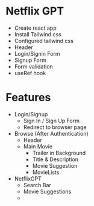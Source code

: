 # Netflix GPT 
- Create react app
- Install Tailwind css 
- Configured tailwind css 
- Header 
- Login/Signin Form
- Signup Form 
- Form validation 
- useRef hook



# Features
- Login/Signup 
   - Sign In / Sign Up Form 
   - Redirect to browser page 
- Browse (After Authentication)
  - Header
  - Main Movie 
    - Trailer in Background
    - Title & Description
    - Movie Suggestion 
    - MovieLists 
- NetflixGPT
  - Search Bar
  - Movie Suggestions
  - 